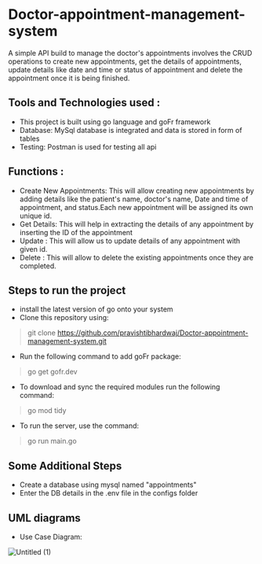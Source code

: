 # Doctor-appointment-management-system
A simple API build to manage the doctor's appointments involves the CRUD operations to create new appointments, get the details of appointments, update details like date and time or status of appointment and delete the appointment once it is being finished.

## Tools and Technologies used :
* This project is built using go language and goFr framework
* Database: MySql database is integrated and data is stored in form of tables
* Testing: Postman is used for testing all api

## Functions :
* Create New Appointments: This will allow creating new appointments by adding details like the patient's name, doctor's name, Date and time of appointment, and status.Each new appointment will be assigned its own unique id.
* Get Details: This will help in extracting the details of any appointment by inserting the ID of the appointment
* Update : This will allow us to update details of any appointment with given id.
* Delete : This will allow to delete the existing appointments once they are completed.

## Steps to run the project
* install the latest version of go onto your system
* Clone this repository using:
> git clone https://github.com/pravishtibhardwaj/Doctor-appointment-management-system.git
* Run the following command to add goFr package:
> go get gofr.dev
* To download and sync the required modules run the following command:
> go mod tidy
* To run the server, use the command:
> go run main.go

## Some Additional Steps
* Create a database using mysql named "appointments"
* Enter the DB details in the .env file in the configs folder

## UML diagrams
* Use Case Diagram:
  
![Untitled (1)](https://github.com/pravishtibhardwaj/Doctor-appointment-management-system/assets/76443753/38626184-f8a6-443f-8312-b3ccc1c05e2d)





